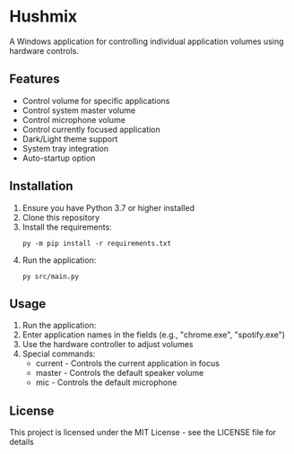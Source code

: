 # Hushmix

A Windows application for controlling individual application volumes using hardware controls.

## Features

- Control volume for specific applications
- Control system master volume
- Control microphone volume
- Control currently focused application
- Dark/Light theme support
- System tray integration
- Auto-startup option

## Installation

1. Ensure you have Python 3.7 or higher installed
2. Clone this repository
3. Install the requirements:
   ```
   py -m pip install -r requirements.txt
   ```
4. Run the application:
   ```
   py src/main.py
   ```

## Usage

1. Run the application:
2. Enter application names in the fields (e.g., "chrome.exe", "spotify.exe")
3. Use the hardware controller to adjust volumes
4. Special commands:
   - current - Controls the current application in focus
   - master - Controls the default speaker volume
   - mic - Controls the default microphone

## License

This project is licensed under the MIT License - see the LICENSE file for details 
